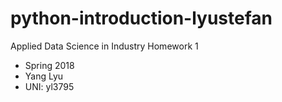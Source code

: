 # python-introduction-lyustefan
Applied Data Science in Industry Homework 1 
- Spring 2018
- Yang Lyu
- UNI: yl3795
